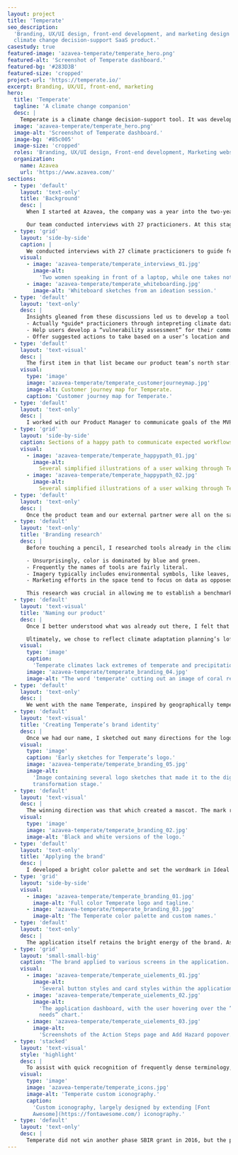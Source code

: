 ```yaml
---
layout: project
title: 'Temperate'
seo_description:
  'Branding, UX/UI design, front-end development, and marketing design for a
  climate change decision-support SaaS product.'
casestudy: true
featured-image: 'azavea-temperate/temperate_hero.png'
featured-alt: 'Screenshot of Temperate dashboard.'
featured-bg: '#283D3B'
featured-size: 'cropped'
project-url: 'https://temperate.io/'
excerpt: Branding, UX/UI, front-end, marketing
hero:
  title: 'Temperate'
  tagline: 'A climate change companion'
  desc: |
    Temperate is a climate change decision-support tool. It was developed as part of an Small Business Innovation Research (SBIR) grant with the Department of Energy.
  image: 'azavea-temperate/temperate_hero.png'
  image-alt: 'Screenshot of Temperate dashboard.'
  image-bg: '#85c005'
  image-size: 'cropped'
  roles: 'Branding, UX/UI design, Front-end development, Marketing website'
  organization:
    name: Azavea
    url: 'https://www.azavea.com/'
sections:
  - type: 'default'
    layout: 'text-only'
    title: 'Background'
    desc: |
      When I started at Azavea, the company was a year into the two-year SBIR, and had created both a Climate API and the [Climate Lab.](https://climate.azavea.com/) The latter was aimed at making the API more accessible to the project’s target users: climate adaptation planners. 

      Our team conducted interviews with 27 practicioners. At this stage, we asked open-ended questions in order to better understand the daily duties of our potential users, as well as any frustrations in their current workflows. It was through these discussions that we learned some key frustrations across the industry: tool fatigue, a lack of guidance, complicated data without clear next steps, and plans to upkeep in order to adhere to promises made to organizations like the Global Covenant of Mayors.
  - type: 'grid'
    layout: 'side-by-side'
    caption: |
      We conducted interviews with 27 climate practicioners to guide feature development.
    visual:
      - image: 'azavea-temperate/temperate_interviews_01.jpg'
        image-alt:
          'Two women speaking in front of a laptop, while one takes notes.'
      - image: 'azavea-temperate/temperate_whiteboarding.jpg'
        image-alt: 'Whiteboard sketches from an ideation session.'
  - type: 'default'
    layout: 'text-only'
    desc: |
      Insights gleaned from these discussions led us to develop a tool that would do more than just present charts and data. We embarked on developing a product that would:
      - Actually *guide* practicioners through intepreting climate data.
      - Help users develop a “vulnerability assessment” for their community.
      - Offer suggested actions to take based on a user’s location and particular community needs.
  - type: 'default'
    layout: 'text-visual'
    desc: |
      The first item in that list became our product team’s north star: it was most important to us that this tool could provide value by making the data within accessible to non-experts.
    visual:
      type: 'image'
      image: 'azavea-temperate/temperate_customerjourneymap.jpg'
      image-alt: Customer journey map for Temperate.
      caption: 'Customer journey map for Temperate.'
  - type: 'default'
    layout: 'text-only'
    desc: |
      I worked with our Product Manager to communicate goals of the MVP internally and with our partners through a product roadmap, happy path “descriptions” of a user’s journey through our application, and IA diagrams.
  - type: 'grid'
    layout: 'side-by-side'
    caption: Sections of a happy path to communicate expected workflows.
    visual:
      - image: 'azavea-temperate/temperate_happypath_01.jpg'
        image-alt:
          Several simplified illustrations of a user walking through Temperate.
      - image: 'azavea-temperate/temperate_happypath_02.jpg'
        image-alt:
          Several simplified illustrations of a user walking through Temperate.
  - type: 'default'
    layout: 'text-only'
    desc: |
      Once the product team and our external partner were all on the same page, we could begin building the product. I turned my attention to market and brand considerations.
  - type: 'default'
    layout: 'text-only'
    title: 'Branding research'
    desc: |
      Before touching a pencil, I researched tools already in the climate space. This allowed me to get a better sense of what would make Temperate stand apart from the already fairly crowded landscape of tools. I discovered several patterns: 

      - Unsurprisingly, color is dominated by blue and green.
      - Frequently the names of tools are fairly literal.  
      - Imagery typically includes environmental symbols, like leaves, sun or water.
      - Marketing efforts in the space tend to focus on data as opposed to user goals.

      This research was crucial in allowing me to establish a benchmark against which to develop and evaluate our product’s brand.
  - type: 'default'
    layout: 'text-visual'
    title: 'Naming our product'
    desc: |
      Once I better understood what was already out there, I felt that we could make the new product stand out with a unique, conceptual name and logomark. Using dependable blues and greens would ground the brand identity, and make it feel like it belongs alongside other tools and organizations. The team worked on developing a name and solicited ideas from all corners of the office. 

      Ultimately, we chose to reflect climate adaptation planning’s loftiest aspirational goal: to keep our world’s climate liveable for all of Earth’s creatures.
    visual:
      type: 'image'
      caption:
        'Temperate climates lack extremes of temperate and precipitation.'
      image: 'azavea-temperate/temperate_branding_04.jpg'
      image-alt: "The word 'temperate' cutting out an image of coral reef."
  - type: 'default'
    layout: 'text-only'
    desc: |
      We went with the name Temperate, inspired by geographically temperate climates. Temperate climates are those without extremes of temperature and precipitation (rain and snow), which made it a perfect analogy for the goal.
  - type: 'default'
    layout: 'text-visual'
    title: 'Creating Temperate’s brand identity'
    desc: |
      Once we had our name, I sketched out many directions for the logomark. The name gave me a lot to stew on, but I was looking for a way to have a visual representation of our SaaS product that wouldn’t get lost in a sea of other climate tool logos. Early designs were all over the map – nothing I drew felt quite right for making our tool stand out.
    visual:
      type: 'image'
      caption: 'Early sketches for Temperate’s logo.'
      image: 'azavea-temperate/temperate_branding_05.jpg'
      image-alt:
        'Image containing several logo sketches that made it to the digital
        transformation stage.'
  - type: 'default'
    layout: 'text-visual'
    desc: |
      The winning direction was that which created a mascot. The mark references the collie dog breed (most notably the border collie). Known as a herding dog, the concept was that Temperate herds information and climate data all into one place. Our hope was that Temperate would become adaptation planners’ best friend in planning for climate change. Tying it together with the name, a thermometer makes up the nose of our mascot.
    visual:
      type: 'image'
      image: 'azavea-temperate/temperate_branding_02.jpg'
      image-alt: 'Black and white versions of the logo.'
  - type: 'default'
    layout: 'text-only'
    title: 'Applying the brand'
    desc: |
      I developed a bright color palette and set the wordmark in Ideal Sans. We hoped to make Temperate continue to stand out by giving it a sleek but unintimidating, human look. The typeface being used throughout the application is Klim Foundry’s National.
  - type: 'grid'
    layout: 'side-by-side'
    visual:
      - image: 'azavea-temperate/temperate_branding_01.jpg'
        image-alt: 'Full color Temperate logo and tagline.'
      - image: 'azavea-temperate/temperate_branding_03.jpg'
        image-alt: 'The Temperate color palette and custom names.'
  - type: 'default'
    layout: 'text-only'
    desc: |
      The application itself retains the bright energy of the brand. As our target users were folks tasked with planning for climate change, but likely without a background in interpreting climate data, I wanted to ensure that the interface was inviting, friendly, and unintimidating.
  - type: 'grid'
    layout: 'small-small-big'
    caption: 'The brand applied to various screens in the application.'
    visual:
      - image: 'azavea-temperate/temperate_uielements_01.jpg'
        image-alt:
          'Several button styles and card styles within the application.'
      - image: 'azavea-temperate/temperate_uielements_02.jpg'
        image-alt:
          'The application dashboard, with the user hovering over the ”adaptive
          needs” chart.'
      - image: 'azavea-temperate/temperate_uielements_03.jpg'
        image-alt:
          'Screenshots of the Action Steps page and Add Hazard popover.'
  - type: 'stacked'
    layout: 'text-visual'
    style: 'highlight'
    desc: |
      To assist with quick recognition of frequently dense terminology, I developed custom iconography to represent the various hazards, community systems, and types of policies that could appear in Temperate. While users would be unlikely to recognize these oftentimes complex concepts by the iconography alone, they assist with quicker recognition and add an element of polish.
    visual:
      type: 'image'
      image: 'azavea-temperate/temperate_icons.jpg'
      image-alt: 'Temperate custom iconography.'
      caption:
        'Custom iconography, largely designed by extending [Font
        Awesome](https://fontawesome.com/) iconography.'
  - type: 'default'
    layout: 'text-only'
    desc: |
      Temperate did not win another phase SBIR grant in 2016, but the product has won additional grants and partnerships since its launch. It is one of the projects I’m most proud of having had the chance to work on at Azavea. Check out the final product by creating a [free account.](https://temperate.io/)
---
```

